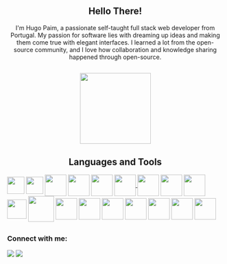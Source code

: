 <link rel="stylesheet" href="https://cdn.jsdelivr.net/gh/devicons/devicon@v2.15.1/devicon.min.css">

<h2 align="center">Hello There!</h2>

<div style="text-align:center;"> 
 I'm Hugo Paim, a passionate self-taught full stack web developer from Portugal. My passion for software lies with dreaming up ideas and making them come true with elegant interfaces. I learned a lot from the open-source community, and I love how collaboration and knowledge sharing happened through open-source.
</div>

##

<p align="center">
<img height="165" img src="https://github-readme-stats-git-masterrstaa-rickstaa.vercel.app/api?username=hugpaim&&show_icons=true&theme=dracula"/>
</p>

<h2 align="center">Languages and Tools</h2>

<div style="display: inline_block">
<a href="https://www.javascript.com/"/><img align="center"heigth="40"width="40"src="https://cdn.jsdelivr.net/gh/devicons/devicon/icons/javascript/javascript-original.svg"></a>
<a href="https://www.typescriptlang.org/"/><img align="center" heigth="40" width="40"src="https://cdn.jsdelivr.net/gh/devicons/devicon/icons/typescript/typescript-original.svg" /></a>         
<a href="https://www.w3schools.com/css/"/><img align="center" heigth="50" width="50" src="https://cdn.jsdelivr.net/gh/devicons/devicon/icons/css3/css3-original-wordmark.svg"/></a>
<a href="https://www.w3schools.com/html/"/><img align="center" heigth="50" width="50" src="https://cdn.jsdelivr.net/gh/devicons/devicon/icons/html5/html5-original-wordmark.svg"/></a>
<a href="https://reactjs.org/"/><img align="center" heigth="50" width="50" src="https://cdn.jsdelivr.net/gh/devicons/devicon/icons/react/react-original-wordmark.svg"/></a>
<a href="https://reactnative.dev/"/><img align="center" heigth="50" width="50" src="https://cdn.jsdelivr.net/gh/devicons/devicon/icons/react/react-original.svg"/>
<a href="https://getbootstrap.com/"/><img align="center" heigth="50" width="50" src="https://cdn.jsdelivr.net/gh/devicons/devicon/icons/bootstrap/bootstrap-original.svg"/></a>
<a href="https://nodejs.org/en/about/"/><img align="center" heigth="50" width="50" src="https://cdn.jsdelivr.net/gh/devicons/devicon/icons/nodejs/nodejs-original.svg"/></a>
<a href="https://www.npmjs.com/"/><img align="center" heigth="50" width="50" src="https://cdn.jsdelivr.net/gh/devicons/devicon/icons/npm/npm-original-wordmark.svg"/></a>
<a href="https://git-scm.com/"/><img align="center" heigth="45" width="45" src="https://cdn.jsdelivr.net/gh/devicons/devicon/icons/git/git-original.svg"/></a>
<a href="https://www.mongodb.com/"/><img align="center" heigth="60" width="60" src="https://cdn.jsdelivr.net/gh/devicons/devicon/icons/mongodb/mongodb-original-wordmark.svg"/></a>
<a href="https://www.postgresql.org/"/><img align="center" heigth="50" width="50" src="https://cdn.jsdelivr.net/gh/devicons/devicon/icons/postgresql/postgresql-plain.svg"/></a>  
<a href="https://www.mysql.com/"/><img align="center" heigth="50" width="50" src="https://cdn.jsdelivr.net/gh/devicons/devicon/icons/mysql/mysql-original.svg"/></a>
<a href="https://www.r-project.org/"/><img align="center" heigth="50" width="50" src="https://cdn.jsdelivr.net/gh/devicons/devicon/icons/r/r-original.svg"/></a> 
<a href="https://www.python.org/"/><img align="center" heigth="50" width="50" src="https://cdn.jsdelivr.net/gh/devicons/devicon/icons/python/python-original-wordmark.svg"/></a> 
<a href="https://numpy.org/"/><img align="center" heigth="50" width="50" src="https://cdn.jsdelivr.net/gh/devicons/devicon/icons/numpy/numpy-original.svg"/></a>
<a href="https://pandas.pydata.org/"/><img align="center" heigth="50" width="50" src="https://cdn.jsdelivr.net/gh/devicons/devicon/icons/pandas/pandas-original.svg"/></a>
<a href="https://www.tensorflow.org/"/><img align="center" heigth="50" width="50" src="https://cdn.jsdelivr.net/gh/devicons/devicon/icons/tensorflow/tensorflow-original.svg"/></a>
</div>

##

### Connect with me:
<a href="https://www.linkedin.com/in/hugo-paim-244012108/"/><img src="https://img.shields.io/badge/LinkedIn-0077B5?style=for-the-badge&logo=linkedin&logoColor=white"></a>
<a href="mailto:hugocdz@hotmail.com"><img src="https://img.shields.io/badge/Gmail-D14836?style=for-the-badge&logo=gmail&logoColor=white"/></a>
